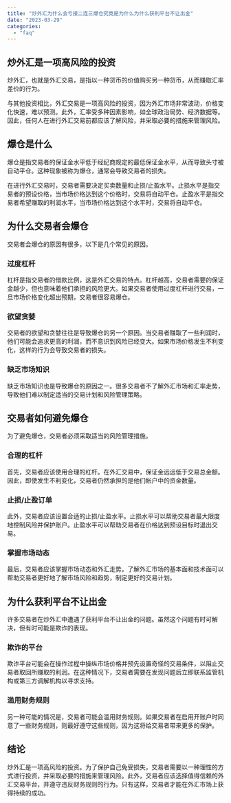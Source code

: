 ```yaml
---
title: "炒外汇为什么会亏接二连三爆仓究竟是为什么为什么获利平台不让出金"
date: "2023-03-29"
categories: 
  - "faq"
---
```


## 炒外汇是一项高风险的投资

炒外汇，也就是外汇交易，是指以一种货币的价值购买另一种货币，从而赚取汇率差价的行为。

与其他投资相比，外汇交易是一项高风险的投资，因为外汇市场非常波动，价格变化快速，难以预测。此外，汇率受多种因素影响，如全球政治局势、经济数据等。因此，任何人在进行外汇交易前都应该了解风险，并采取必要的措施来管理风险。

## 爆仓是什么

爆仓是指交易者的保证金水平低于经纪商规定的最低保证金水平，从而导致头寸被自动平仓。这种现象被称为爆仓，通常会导致交易者的损失。

在进行外汇交易时，交易者需要决定买卖数量和止损/止盈水平。止损水平是指交易者的预设价格，当市场价格达到这个价格时，交易将自动平仓。止盈水平是指交易者希望赚取的利润水平，当市场价格达到这个水平时，交易将自动平仓。

## 为什么交易者会爆仓

交易者会爆仓的原因有很多，以下是几个常见的原因。

### 过度杠杆

杠杆是指交易者的借款比例，这是外汇交易的特点。杠杆越高，交易者需要的保证金越少，但也意味着他们承担的风险更大。如果交易者使用过度杠杆进行交易，一旦市场价格变化超出预期，交易者很容易爆仓。

### 欲望贪婪

交易者的欲望和贪婪往往是导致爆仓的另一个原因。当交易者赚取了一些利润时，他们可能会追求更高的利润，而不意识到风险已经变大。如果市场价格发生不利变化，这样的行为会导致交易者的损失。

### 缺乏市场知识

缺乏市场知识也是导致爆仓的原因之一。很多交易者不了解外汇市场和汇率走势，导致他们难以制定适当的交易计划和风险管理策略。

## 交易者如何避免爆仓

为了避免爆仓，交易者必须采取适当的风险管理措施。

### 合理的杠杆

首先，交易者应该使用合理的杠杆。在外汇交易中，保证金远远低于交易总金额。因此，即使发生不利变化，交易者仍然承担的是他们帐户中的资金数量。

### 止损/止盈订单

此外，交易者应该设置合适的止损/止盈水平。止损水平可以帮助交易者最大限度地控制风险并保护账户。止盈水平可以帮助交易者在价格达到预设目标时退出交易。

### 掌握市场动态

最后，交易者应该掌握市场动态和外汇走势。了解外汇市场的基本面和技术面可以帮助交易者更好地了解市场风险和趋势，制定更好的交易计划。

## 为什么获利平台不让出金

许多交易者在炒外汇中遭遇了获利平台不让出金的问题。虽然这个问题有时可解决，但有时可能是欺诈的表现。

### 欺诈的平台

欺诈平台可能会在操作过程中操纵市场价格并预先设置奇怪的交易条件，以阻止交易者取回所赚取的利润。在这种情况下，交易者需要在发现问题后立即联系监管机构或第三方调解机构以寻求支持。

### 滥用财务规则

另一种可能的情况是，交易者可能会滥用财务规则。如果交易者在启用开账户时同意了一些财务规则，则最好遵守这些规则，因为这将给交易者带来更多的保护。

## 结论

炒外汇是一项高风险的投资。为了保护自己免受损失，交易者需要以一种理性的方式进行投资，并采取必要的措施来管理风险。此外，交易者应该选择值得信赖的外汇交易平台，并遵守违反财务规则的行为。只有这样，交易者才能在外汇市场上获得持续的成功。
